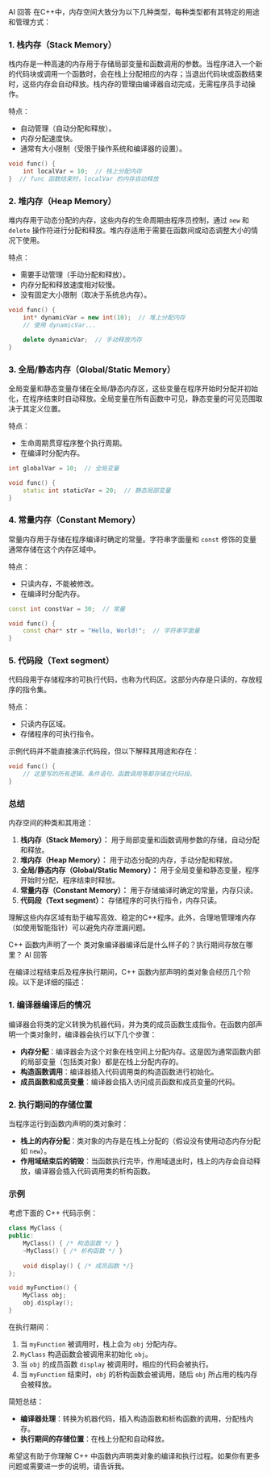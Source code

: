 AI 回答
在C++中，内存空间大致分为以下几种类型，每种类型都有其特定的用途和管理方式：

### 1. 栈内存（Stack Memory）
栈内存是一种高速的内存用于存储局部变量和函数调用的参数。当程序进入一个新的代码块或调用一个函数时，会在栈上分配相应的内存；当退出代码块或函数结束时，这些内存会自动释放。栈内存的管理由编译器自动完成，无需程序员手动操作。

特点：
- 自动管理（自动分配和释放）。
- 内存分配速度快。
- 通常有大小限制（受限于操作系统和编译器的设置）。

```cpp
void func() {
    int localVar = 10;  // 栈上分配内存
}  // func 函数结束时，localVar 的内存自动释放
```

### 2. 堆内存（Heap Memory）
堆内存用于动态分配的内存，这些内存的生命周期由程序员控制，通过 `new` 和 `delete` 操作符进行分配和释放。堆内存适用于需要在函数间或动态调整大小的情况下使用。

特点：
- 需要手动管理（手动分配和释放）。
- 内存分配和释放速度相对较慢。
- 没有固定大小限制（取决于系统总内存）。

```cpp
void func() {
    int* dynamicVar = new int(10);  // 堆上分配内存
    // 使用 dynamicVar...

    delete dynamicVar;  // 手动释放内存
}
```

### 3. 全局/静态内存（Global/Static Memory）
全局变量和静态变量存储在全局/静态内存区，这些变量在程序开始时分配并初始化，在程序结束时自动释放。全局变量在所有函数中可见，静态变量的可见范围取决于其定义位置。

特点：
- 生命周期贯穿程序整个执行周期。
- 在编译时分配内存。

```cpp
int globalVar = 10;  // 全局变量

void func() {
    static int staticVar = 20;  // 静态局部变量
}
```

### 4. 常量内存（Constant Memory）
常量内存用于存储在程序编译时确定的常量。字符串字面量和 `const` 修饰的变量通常存储在这个内存区域中。

特点：
- 只读内存，不能被修改。
- 在编译时分配内存。

```cpp
const int constVar = 30;  // 常量

void func() {
    const char* str = "Hello, World!";  // 字符串字面量
}
```

### 5. 代码段（Text segment）
代码段用于存储程序的可执行代码，也称为代码区。这部分内存是只读的，存放程序的指令集。

特点：
- 只读内存区域。
- 存储程序的可执行指令。

示例代码并不能直接演示代码段，但以下解释其用途和存在：

```cpp
void func() {
    // 这里写的所有逻辑、条件语句、函数调用等都存储在代码段。
}
```

### 总结
内存空间的种类和其用途：
1. **栈内存（Stack Memory）：** 用于局部变量和函数调用参数的存储，自动分配和释放。
2. **堆内存（Heap Memory）：** 用于动态分配的内存，手动分配和释放。
3. **全局/静态内存（Global/Static Memory）：** 用于全局变量和静态变量，程序开始时分配，程序结束时释放。
4. **常量内存（Constant Memory）：** 用于存储编译时确定的常量，内存只读。
5. **代码段（Text segment）：** 存储程序的可执行指令，内存只读。

理解这些内存区域有助于编写高效、稳定的C++程序。此外，合理地管理堆内存（如使用智能指针）可以避免内存泄漏问题。


C++ 函数内声明了一个 类对象编译器编译后是什么样子的？执行期间存放在哪里？
AI 回答

在编译过程结束后及程序执行期间，C++ 函数内部声明的类对象会经历几个阶段。以下是详细的描述：

### 1. 编译器编译后的情况

编译器会将类的定义转换为机器代码，并为类的成员函数生成指令。在函数内部声明一个类对象时，编译器会执行以下几个步骤：

- **内存分配**：编译器会为这个对象在栈空间上分配内存。这是因为通常函数内部的局部变量（包括类对象）都是在栈上分配内存的。
- **构造函数调用**：编译器插入代码调用类的构造函数进行初始化。
- **成员函数和成员变量**：编译器会插入访问成员函数和成员变量的代码。

### 2. 执行期间的存储位置

当程序运行到函数内声明的类对象时：

- **栈上的内存分配**：类对象的内存是在栈上分配的（假设没有使用动态内存分配如 `new`）。
- **作用域结束后的销毁**：当函数执行完毕，作用域退出时，栈上的内存会自动释放，编译器会插入代码调用类的析构函数。

### 示例

考虑下面的 C++ 代码示例：

```cpp
class MyClass {
public:
    MyClass() { /* 构造函数 */ }
    ~MyClass() { /* 析构函数 */ }
    
    void display() { /* 成员函数 */}
};

void myFunction() {
    MyClass obj;
    obj.display();
}
```

在执行期间：

1. 当 `myFunction` 被调用时，栈上会为 `obj` 分配内存。
2. `MyClass` 构造函数会被调用来初始化 `obj`。
3. 当 `obj` 的成员函数 `display` 被调用时，相应的代码会被执行。
4. 当 `myFunction` 结束时，`obj` 的析构函数会被调用，随后 `obj` 所占用的栈内存会被释放。

简短总结：

- **编译器处理**：转换为机器代码，插入构造函数和析构函数的调用，分配栈内存。
- **执行期间的存储位置**：在栈上分配和自动释放。

希望这有助于你理解 C++ 中函数内声明类对象的编译和执行过程。如果你有更多问题或需要进一步的说明，请告诉我。